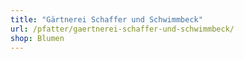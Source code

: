 ```yaml
---
title: "Gärtnerei Schaffer und Schwimmbeck"
url: /pfatter/gaertnerei-schaffer-und-schwimmbeck/
shop: Blumen
---
```

